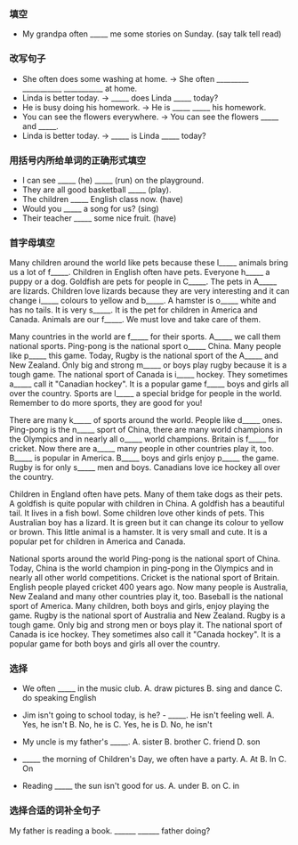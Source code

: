 ### 填空
+ My grandpa often _____ me some stories on Sunday. (say talk tell read)

### 改写句子
+ She often does some washing at home. -> She often _________ ___________ ___________ at home.
+ Linda is better today. -> _____ does Linda _____ today?
+ He is busy doing his homework. -> He is _____ _____ his homework.
+ You can see the flowers everywhere. -> You can see the flowers _____ and _____.
+ Linda is better today. -> _____ is Linda _____ today?

### 用括号内所给单词的正确形式填空
+ I can see _____ (he) _____ (run) on the playground.
+ They are all good basketball _____ (play).
+ The children _____ English class now. (have)
+ Would you _____ a song for us? (sing)
+ Their teacher _____ some nice fruit. (have)

### 首字母填空
Many children around the world like pets because these l_____ animals bring us a lot of f_____. Children in English often have pets. Everyone h_____ a puppy or a dog. Goldfish are pets for people in C_____. The pets in A_____ are lizards. Children love lizards because they are very interesting and it can change i_____ colours to yellow and b_____. A hamster is o_____ white and has no tails. It is very s_____. It is the pet for children in America and Canada. Animals are our f_____. We must love and take care of them.

Many countries in the world are f_____ for their sports. A_____ we call them national sports. Ping-pong is the national sport o_____ China. Many people like p_____ this game. Today, Rugby is the national sport of the A_____ and New Zealand. Only big and strong m_____ or boys play rugby because it is a tough game. The national sport of Canada is i_____ hockey. They sometimes a_____ call it "Canadian hockey". It is a popular game f_____ boys and girls all over the country. Sports are l_____ a special bridge for people in the world. Remember to do more sports, they are good for you!

There are many k_____ of sports around the world. People like d_____ ones. Ping-pong is the n_____ sport of China, there are many world champions in the Olympics and in nearly all o_____ world champions. Britain is f_____ for cricket. Now there are a_____ many people in other countries play it, too. B_____ is popular in America. B_____ boys and girls enjoy p_____ the game. Rugby is for only s_____ men and boys. Canadians love ice hockey all over the country.

Children in England often have pets. Many of them take dogs as their pets.
A goldfish is quite popular with children in China. A goldfish has a beautiful tail. It lives in a fish bowl.
Some children love other kinds of pets. This Australian boy has a lizard. It is green but it can change its colour to yellow or brown.
This little animal is a hamster. It is very small and cute. It is a popular pet for children in America and Canada.

National sports around the world
Ping-pong is the national sport of China. Today, China is the world champion in ping-pong in the Olympics and in nearly all other world competitions.
Cricket is the national sport of Britain. English people played cricket 400 years ago. Now many people is Australia, New Zealand and many other countries play it, too.
Baseball is the national sport of America. Many children, both boys and girls, enjoy playing the game.
Rugby is the national sport of Australia and New Zealand. Rugby is a tough game. Only big and strong men or boys play it.
The national sport of Canada is ice hockey. They sometimes also call it "Canada hockey". It is a popular game for both boys and girls all over the country.



### 选择
+ We often _____ in the music club.
    A. draw pictures     B. sing and dance     C. do speaking English

+ Jim isn't going to school today, is he? - _____. He isn't feeling well.
    A. Yes, he isn't     B. No, he is          C. Yes, he is         D. No, he isn't

+ My uncle is my father's _____.
    A. sister            B. brother            C. friend             D. son

+ _____ the morning of Children's Day, we often have a party.
    A. At       B. In         C. On

+ Reading _____ the sun isn't good for us.
    A. under    B. on         C. in



### 选择合适的词补全句子
My father is reading a book.
______ ______ father doing?

